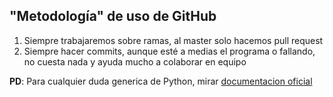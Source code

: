 ## "Metodología" de uso de GitHub
1. Siempre trabajaremos sobre ramas, al master solo hacemos pull request
2. Siempre hacer commits, aunque esté a medias el programa o fallando, no cuesta nada y ayuda mucho a colaborar en equipo

**PD**: Para cualquier duda generica de Python, mirar [documentacion oficial](https://docs.python.org/3/)
